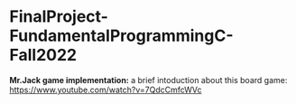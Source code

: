 # FinalProject-FundamentalProgrammingC-Fall2022
**Mr.Jack game implementation:**
a brief intoduction about this board game:
https://www.youtube.com/watch?v=7QdcCmfcWVc
